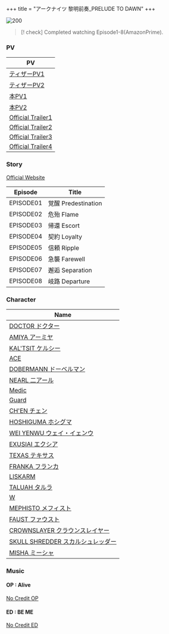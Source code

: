 +++
title = "アークナイツ 黎明前奏_PRELUDE TO DAWN"
+++


![200](arknights_season1.avif)


> [! check] Completed watching Episode1-8(AmazonPrime).

### PV
| PV                                                                    |
| --------------------------------------------------------------------- |
| [ティザーPV1](https://youtu.be/V8pVqExebwU?si=x2qyg4v2lyg0zI9g)           |
| [ティザーPV2](https://youtu.be/3n0kiMoYvyw?si=cZXomf8XNUXe43lu)           |
| [本PV1](https://www.youtube.com/watch?v=CpM3Bi62UD8)                   |
| [本PV2](https://www.youtube.com/watch?v=6ucF7oASJxo)                   |
| [Official Trailer1](https://youtu.be/5cwQeezbnWM?si=Odskx03W2_Mo9zJu) |
| [Official Trailer2](https://www.youtube.com/watch?v=Brkx0yLJ260)      |
| [Official Trailer3](https://youtu.be/VS6rsy-tVNU?si=WKSCX08eXvhJLGSo) |
| [Official Trailer4](https://youtu.be/_Q4zGuEqi8c?si=r-8PrLTDcTI_fU7U) |

### Story
[Official Website](https://arknights-anime.jp/story)

| Episode   | Title             |
| --------- | ----------------- |
| EPISODE01 | 覚醒 Predestination |
| EPISODE02 | 危殆 Flame          |
| EPISODE03 | 帰還 Escort         |
| EPISODE04 | 契約 Loyalty        |
| EPISODE05 | 信頼 Ripple         |
| EPISODE06 | 急襲 Farewell       |
| EPISODE07 | 邂逅 Separation     |
| EPISODE08 | 岐路 Departure      |

### Character
| Name                                                                              |
| --------------------------------------------------------------------------------- |
| [DOCTOR ドクター](https://arknights-anime.jp/character/Doctor)                        |
| [AMIYA アーミヤ](https://arknights-anime.jp/character/Amiya)                          |
| [KAL'TSIT ケルシー](https://arknights-anime.jp/character/Kal%E2%80%99tsit)            |
| [ACE](https://arknights-anime.jp/character/Ace)                                   |
| [DOBERMANN ドーベルマン](https://arknights-anime.jp/character/Dobermann)                |
| [NEARL 二アール](https://arknights-anime.jp/character/Nearl)                          |
| [Medic](https://arknights-anime.jp/character/Medic)                               |
| [Guard](https://arknights-anime.jp/character/Guard)                               |
| [CH'EN チェン](https://arknights-anime.jp/character/Ch'en)                           |
| [HOSHIGUMA ホシグマ](https://arknights-anime.jp/character/Hoshiguma)                  |
| [WEI YENWU ウェイ・イェンウ](https://arknights-anime.jp/character/Wei%20Yenwu)            |
| [EXUSIAI エクシア](https://arknights-anime.jp/character/Exusiai)                      |
| [TEXAS テキサス](https://arknights-anime.jp/character/Texas)                          |
| [FRANKA フランカ](https://arknights-anime.jp/character/Franka)                        |
| [LISKARM](https://arknights-anime.jp/character/Liskarm)                           |
| [TALUAH タルラ](https://arknights-anime.jp/character/Talulah)                        |
| [W](https://arknights-anime.jp/character/W)                                       |
| [MEPHISTO メフィスト](https://arknights-anime.jp/character/Mephisto)                   |
| [FAUST ファウスト](https://arknights-anime.jp/character/Faust)                         |
| [CROWNSLAYER クラウンスレイヤー](https://arknights-anime.jp/character/CrownSlayer)         |
| [SKULL SHREDDER スカルシュレッダー](https://arknights-anime.jp/character/Skull%20Shredder) |
| [MISHA ミーシャ](https://arknights-anime.jp/character/Misha)                          |
### Music
#### OP : Alive
[No Credit OP](https://seiyaworld.github.io/video01/arknights1_op.mp4)

#### ED : BE ME
[No Credit ED](https://seiyaworld.github.io/video01/arknights1_ed.mp4)
